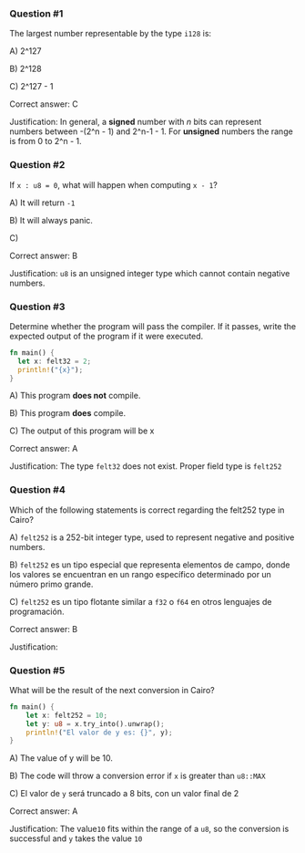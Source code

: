 ### Question #1

The largest number representable by the type `i128` is:

A) 2^127

B) 2^128

C) 2^127 - 1

Correct answer: C

Justification: In general, a **signed** number with *n* bits can represent numbers between -(2^n - 1) and 2^n-1 - 1. For **unsigned** numbers the range is from 0 to 2^n - 1.

### Question #2

If `x : u8 = 0`, what will happen when computing `x - 1`?

A) It will return `-1`

B) It will always panic.

C)

Correct answer: B

Justification: `u8` is an unsigned integer type which cannot contain negative numbers.

### Question #3

Determine whether the program will pass the compiler. If it passes, write the expected output of the program if it were executed.

```rust
fn main() {
  let x: felt32 = 2;
  println!("{x}");
}
```

A) This program **does not** compile.

B) This program **does** compile.

C) The output of this program will be x

Correct answer: A

Justification: The type `felt32` does not exist. Proper field type is `felt252`

### Question #4

Which of the following statements is correct regarding the felt252 type in Cairo?

A) `felt252` is a 252-bit integer type, used to represent negative and positive numbers.

B) `felt252` es un tipo especial que representa elementos de campo, donde los valores se encuentran en un rango específico determinado por un número primo grande.

C) `felt252` es un tipo flotante similar a `f32` o `f64` en otros lenguajes de programación.

Correct answer: B

Justification:

### Question #5

What will be the result of the next conversion in Cairo?

```rust
fn main() {
    let x: felt252 = 10;
    let y: u8 = x.try_into().unwrap();
    println!("El valor de y es: {}", y);
}
```

A) The value of y will be 10.

B) The code will throw a conversion error if `x` is greater than `u8::MAX`

C) El valor de `y` será truncado a 8 bits, con un valor final de 2

Correct answer: A

Justification: The value`10` fits within the range of a `u8`, so the conversion is successful and `y` takes the value `10`